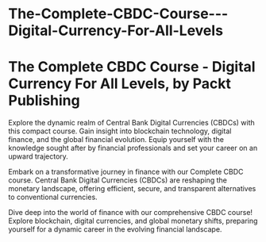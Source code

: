 # The-Complete-CBDC-Course---Digital-Currency-For-All-Levels

# The Complete CBDC Course - Digital Currency For All Levels, by Packt Publishing

Explore the dynamic realm of Central Bank Digital Currencies (CBDCs) with this compact course. Gain insight into blockchain technology, digital finance, and the global financial evolution. Equip yourself with the knowledge sought after by financial professionals and set your career on an upward trajectory.

Embark on a transformative journey in finance with our Complete CBDC course. Central Bank Digital Currencies (CBDCs) are reshaping the monetary landscape, offering efficient, secure, and transparent alternatives to conventional currencies.

Dive deep into the world of finance with our comprehensive CBDC course! Explore blockchain, digital currencies, and global monetary shifts, preparing yourself for a dynamic career in the evolving financial landscape.
